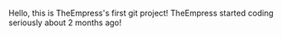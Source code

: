 Hello, this is TheEmpress's first git project! TheEmpress started coding seriously about 2 months ago! 